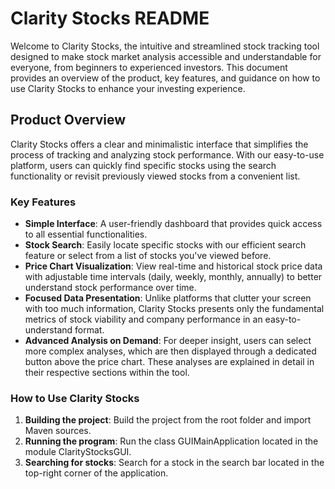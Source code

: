 # Clarity Stocks README

Welcome to Clarity Stocks, the intuitive and streamlined stock tracking tool designed to make stock market analysis accessible and understandable for everyone, from beginners to experienced investors. This document provides an overview of the product, key features, and guidance on how to use Clarity Stocks to enhance your investing experience.

## Product Overview

Clarity Stocks offers a clear and minimalistic interface that simplifies the process of tracking and analyzing stock performance. With our easy-to-use platform, users can quickly find specific stocks using the search functionality or revisit previously viewed stocks from a convenient list.

### Key Features

- **Simple Interface**: A user-friendly dashboard that provides quick access to all essential functionalities.
- **Stock Search**: Easily locate specific stocks with our efficient search feature or select from a list of stocks you've viewed before.
- **Price Chart Visualization**: View real-time and historical stock price data with adjustable time intervals (daily, weekly, monthly, annually) to better understand stock performance over time.
- **Focused Data Presentation**: Unlike platforms that clutter your screen with too much information, Clarity Stocks presents only the fundamental metrics of stock viability and company performance in an easy-to-understand format.
- **Advanced Analysis on Demand**: For deeper insight, users can select more complex analyses, which are then displayed through a dedicated button above the price chart. These analyses are explained in detail in their respective sections within the tool.

### How to Use Clarity Stocks

1. **Building the project**: Build the project from the root folder and import Maven sources.
2. **Running the program**: Run the class GUIMainApplication located in the module ClarityStocksGUI.
3. **Searching for stocks**: Search for a stock in the search bar located in the top-right corner of the application.

